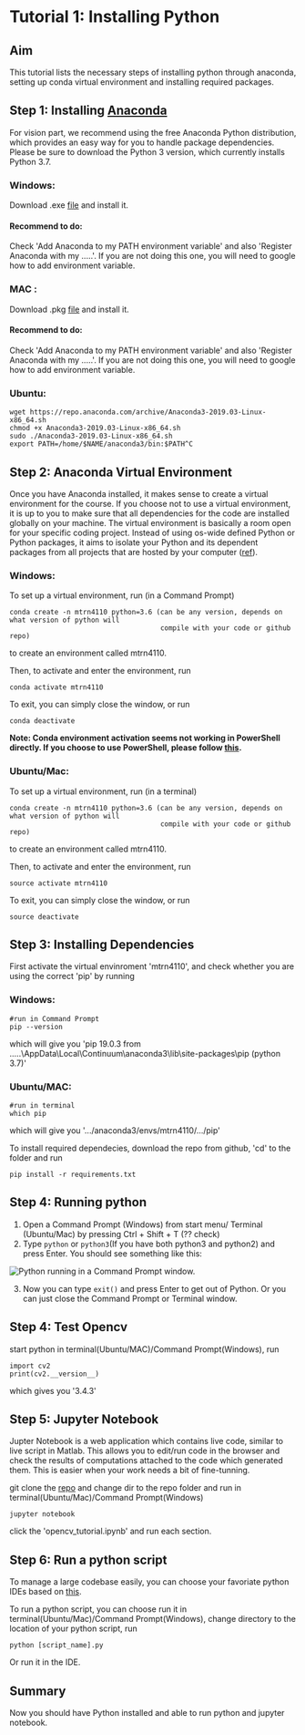 # Tutorial 1: Installing Python

## Aim

This tutorial lists the necessary steps of installing python through anaconda, setting up conda virtual environment and installing required packages.

## Step 1: Installing [Anaconda](https://www.anaconda.com/distribution/#linux)
For vision part,  we recommend using the free Anaconda Python distribution, which provides an easy way for you to handle 
package dependencies. Please be sure to download the Python 3 version, which currently installs Python 3.7.

### Windows:

Download .exe [file](https://repo.anaconda.com/archive/Anaconda3-2019.03-Windows-x86_64.exe) and install it.

#### Recommend to do: 
Check 'Add Anaconda to my PATH environment variable' and also 'Register Anaconda with my .....'.
If you are not doing this one, you will need to google how to add environment variable.

### MAC :

Download .pkg [file](https://repo.anaconda.com/archive/Anaconda3-2019.03-MacOSX-x86_64.pkg) and install it.

#### Recommend to do: 
Check 'Add Anaconda to my PATH environment variable' and also 'Register Anaconda with my .....'.
If you are not doing this one, you will need to google how to add environment variable.

### Ubuntu:

```
wget https://repo.anaconda.com/archive/Anaconda3-2019.03-Linux-x86_64.sh
chmod +x Anaconda3-2019.03-Linux-x86_64.sh
sudo ./Anaconda3-2019.03-Linux-x86_64.sh
export PATH=/home/$NAME/anaconda3/bin:$PATH^C
```

## Step 2: Anaconda Virtual Environment
Once you have Anaconda installed, it makes sense to create a virtual environment for the course.
If you choose not to use a virtual environment, it is up to you to make sure that all dependencies 
for the code are installed globally on your machine. The virtual environment is basically a room open for your specific coding project. Instead of using os-wide defined Python or Python packages, it aims to isolate your Python and its dependent packages from all projects that are hosted by your computer ([ref](https://medium.com/@pinareceaktan/what-is-this-virtual-environments-in-python-and-why-anyone-ever-needs-them-7e3e682f9d2)).

### Windows:

To set up a virtual environment, run (in a Command Prompt)
```
conda create -n mtrn4110 python=3.6 (can be any version, depends on what version of python will 
                                     compile with your code or github repo)

```
to create an environment called mtrn4110.

Then, to activate and enter the environment, run
```
conda activate mtrn4110
```
To exit, you can simply close the window, or run

```
conda deactivate
```
**Note: Conda environment activation seems not working in PowerShell directly. If you choose to use PowerShell, please follow [this](https://github.com/conda/conda/issues/8428#issuecomment-474867193).**

### Ubuntu/Mac:

To set up a virtual environment, run (in a terminal)
```
conda create -n mtrn4110 python=3.6 (can be any version, depends on what version of python will 
                                     compile with your code or github repo)

```
to create an environment called mtrn4110.

Then, to activate and enter the environment, run
```
source activate mtrn4110
```
To exit, you can simply close the window, or run

```
source deactivate
```

## Step 3: Installing Dependencies
First activate the virtual envinroment 'mtrn4110', and check whether you are using the correct 'pip' by running

### Windows:
```
#run in Command Prompt
pip --version
```
which will give you 'pip 19.0.3 from .....\AppData\Local\Continuum\anaconda3\lib\site-packages\pip (python 3.7)'

### Ubuntu/MAC:
```
#run in terminal
which pip
```
which will give you '.../anaconda3/envs/mtrn4110/.../pip'

To install required dependecies, download the repo from github, 'cd' to the folder and run

```
pip install -r requirements.txt
```
## Step 4: Running python
1. Open a Command Prompt (Windows) from start menu/ Terminal (Ubuntu/Mac) by pressing Ctrl + Shift + T (?? check)
2. Type ```python``` or ``` python3 ```(If you have both python3 and python2) and press Enter. You should see something like this:
 
 ![Python running in a Command Prompt window.](python-terminal.PNG)

3. Now you can type ```exit()``` and press Enter to get out of Python. Or you can just close the Command Prompt or Terminal window.

## Step 4: Test Opencv

start python in terminal(Ubuntu/MAC)/Command Prompt(Windows), run
```
import cv2
print(cv2.__version__)
```
which gives you '3.4.3'

## Step 5: Jupyter Notebook

Jupter Notebook is a web application which contains live code, similar to live script in Matlab. This allows you to edit/run code in the browser and check the results of computations attached to the code which generated them. This is easier when your work needs a bit of fine-tunning. 

git clone the [repo](https://github.com/drliaowu/MTRN4110_2019) and change dir to the repo folder and run in terminal(Ubuntu/Mac)/Command Prompt(Windows)
```
jupyter notebook
```
click the 'opencv_tutorial.ipynb' and run each section.

## Step 6: Run a python script

To manage a large codebase easily, you can choose your favoriate python IDEs based on [this](https://www.guru99.com/python-ide-code-editor.html). 

To run a python script, you can choose run it in terminal(Ubuntu/Mac)/Command Prompt(Windows), change directory to the location of your python script, run
```
python [script_name].py
```
Or run it in the IDE.

## Summary

Now you should have Python installed and able to run python and jupyter notebook.
